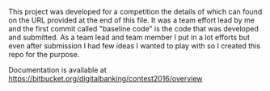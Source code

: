 This project was developed for a competition the details of which can found on the URL provided at the end of this file. It was a team effort lead by me and the first commit called "baseline code" is the code that was developed and submitted. As a team lead and team member I put in a lot efforts but even after submission I had few ideas I wanted to play with so I created this repo for the purpose.

Documentation is available at https://bitbucket.org/digitalbanking/contest2016/overview
